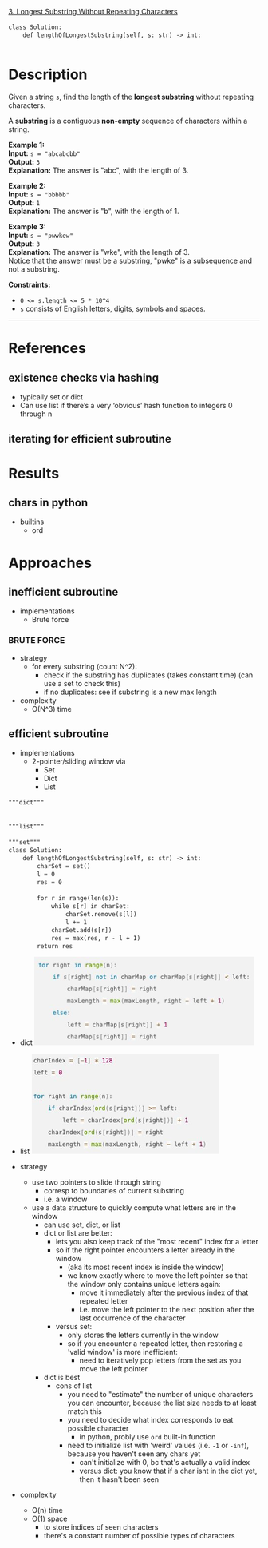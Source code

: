 [3. Longest Substring Without Repeating Characters](https://leetcode.com/problems/longest-substring-without-repeating-characters/)

```
class Solution:
    def lengthOfLongestSubstring(self, s: str) -> int:
        
```

# Description
Given a string `s`, find the length of the **longest substring** without repeating characters.

A **substring** is a contiguous **non-empty** sequence of characters within a string.

**Example 1:**  
**Input:** `s = "abcabcbb"`  
**Output:** `3`  
**Explanation:** The answer is "abc", with the length of 3.  

**Example 2:**  
**Input:** `s = "bbbbb"`  
**Output:** `1`  
**Explanation:** The answer is "b", with the length of 1.  

**Example 3:**  
**Input:** `s = "pwwkew"`  
**Output:** `3`  
**Explanation:** The answer is "wke", with the length of 3.  
Notice that the answer must be a substring, "pwke" is a subsequence and not a substring.  

**Constraints:**
- `0 <= s.length <= 5 * 10^4`
- `s` consists of English letters, digits, symbols and spaces.

---

# References

## existence checks via hashing
- typically set or dict
- Can use list if there’s a very ‘obvious’ hash function to integers 0 through n

## iterating for efficient subroutine



# Results

## chars in python
- builtins
	- ord



# Approaches

## inefficient subroutine
- implementations
	- Brute force


### BRUTE FORCE
- strategy
	- for every substring (count N^2):
		- check if the substring has duplicates (takes constant time) (can use a set to check this)
		- if no duplicates: see if substring is a new max length
- complexity
	- O(N^3) time


## efficient subroutine
- implementations
	- 2-pointer/sliding window via
		- Set
		- Dict
		- List
```
"""dict"""


"""list"""

"""set"""
class Solution:
    def lengthOfLongestSubstring(self, s: str) -> int:
        charSet = set()
        l = 0
        res = 0

        for r in range(len(s)):
            while s[r] in charSet:
                charSet.remove(s[l])
                l += 1
            charSet.add(s[r])
            res = max(res, r - l + 1)
        return res
```

- dict
![](../!assets/attachments/Pasted%20image%2020240224125016.png)

- list
![](../!assets/attachments/Pasted%20image%2020240224125200.png)



- strategy
	- use two pointers to slide through string
		- corresp to boundaries of current substring
		- i.e. a window
	- use a data structure to quickly compute what letters are in the window
		- can use set, dict, or list
		- dict or list are better:
			- lets you also keep track of the "most recent" index for a letter
			- so if the right pointer encounters a letter already in the window
				- (aka its most recent index is inside the window)
				- we know exactly where to move the left pointer so that the window only contains unique letters again:
					- move it immediately after the previous index of that repeated letter
					- i.e. move the left pointer to the next position after the last occurrence of the character
			- versus set:
				- only stores the letters currently in the window
				- so if you encounter a repeated letter, then restoring a 'valid window' is more inefficient:
					- need to iteratively pop letters from the set as you move the left pointer
		- dict is best
			- cons of list
				- you need to "estimate" the number of unique characters you can encounter, because the list size needs to at least match this
				- you need to decide what index corresponds to eat possible character
					- in python, probly use `ord` built-in function
				- need to initialize list with 'weird' values (i.e. `-1` or `-inf`), because you haven't seen any chars yet
					- can't initialize with 0, bc that's actually a valid index
					- versus dict: you know that if a char isnt in the dict yet, then it hasn't been seen
- complexity
	- O(n) time
	- O(1) space
		- to store indices of seen characters
		- there's a constant number of possible types of characters



